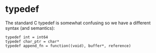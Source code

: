 # typedef

The standard C typedef is somewhat confusing so we have a different
syntax (and semantics):

```
typedef int = int64
typedef char_ptr = char*
typedef append_fn = function((void), buffer*, reference)
```
